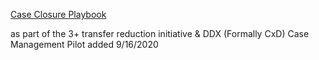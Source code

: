 

[Case Closure Playbook](https://microsoft.sharepoint.com/:w:/t/FY20CXD/EVTLZvOOR4pIvLI-DBwRb4kBH7yPUnpc_wVTVAoSWqlNcQ?e=BlyaJ6&CID=3BE4315D-BEAF-40DB-94A4-BA38961C46B0&wdLOR=c57DCB43A-4402-435D-A430-CF9244C8A78F)

as part of the 3+ transfer reduction initiative & DDX (Formally CxD) Case Management Pilot
added 9/16/2020